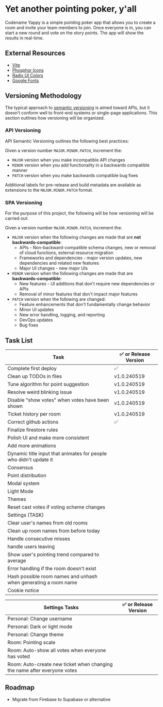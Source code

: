 # Yet another pointing poker, y'all

Codename Yappy is a simple pointing poker app that allows you to create a room and invite your team members to join. Once everyone is in, you can start a new round and vote on the story points. The app will show the results in real-time.

## External Resources

- [Vite](https://vitejs.dev/)
- [Phosphor Icons](https://phosphoricons.com/)
- [Radix UI Colors](https://www.radix-ui.com/colors)
- [Google Fonts](https://fonts.google.com/)

## Versioning Methodology

The typical approach to [semantic versioning](https://semver.org/) is aimed toward APIs, but it doesn't conform well to front-end systems or single-page applications. This section outlines how versioning will be organized.

### API Versioning

API Semantic Versioning outlines the following best practices:

Given a version number `MAJOR.MINOR.PATCH`, increment the:

- `MAJOR` version when you make incompatible API changes
- `MINOR` version when you add functionality in a backwards compatible manner
- `PATCH` version when you make backwards compatible bug fixes

Additional labels for pre-release and build metadata are available as extensions to the `MAJOR.MINOR.PATCH` format.

### SPA Versioning

For the purpose of this project, the following will be how versioning will be carried out:

Given a version number `MAJOR.MINOR.PATCH`, increment the:

- `MAJOR` version when the following changes are made that are **not backwards-compatible**:
  - APIs - Non-backward-compatible schema changes, new or removal of cloud functions, external resource migration
  - Frameworks and dependencies - major version updates, new dependencies and related new features
  - Major UI changes - new major UIs
- `MINOR` version when the following changes are made that are **backwards-compatible**:
  - New features - UI additions that don't require new dependencies or APIs
  - Removal of minor features that don't impact major features
- `PATCH` version when the following are changed:
  - Feature enhancements that don't fundamentally change behavior
  - Minor UI updates
  - New error handling, logging, and reporting
  - DevOps updates
  - Bug fixes

## Task List

|Task|✅ or Release Version|
|-|-|
|Complete first deploy|✅|
|Clean up TODOs in files|v1.0.240519|
|Tune algorithm for point suggestion|v1.0.240519|
|Resolve weird blinking issue|v1.0.240519|
|Disable "show votes" when votes have been shown|v1.0.240519|
|Ticket history per room|v1.0.240519|
|Correct github actions|✅|
|Finalize firestore rules||
|Polish UI and make more consistent||
|Add more animations||
|Dynamic title input that animates for people who didn't update it||
|Consensus||
|Point distribution||
|Modal system||
|Light Mode||
|Themes||
|Reset cast votes if voting scheme changes||
|Settings (TASK)||
|Clear user's names from old rooms||
|Clean up room names from before today||
|Handle consecutive misses||
|handle users leaving||
|Show user's pointing trend compared to average||
|Error handling if the room doesn't exist||
|Hash possible room names and unhash when generating a room name||
|Cookie notice||

|Settings Tasks|✅ or Release Version|
|-|-|
|Personal: Change username||
|Personal: Dark or light mode||
|Personal: Change theme||
|Room: Pointing scale||
|Room: Auto-show all votes when everyone has voted||
|Room: Auto-create new ticket when changing the name after everyone votes||

## Roadmap

- Migrate from Firebase to Supabase or alternative
